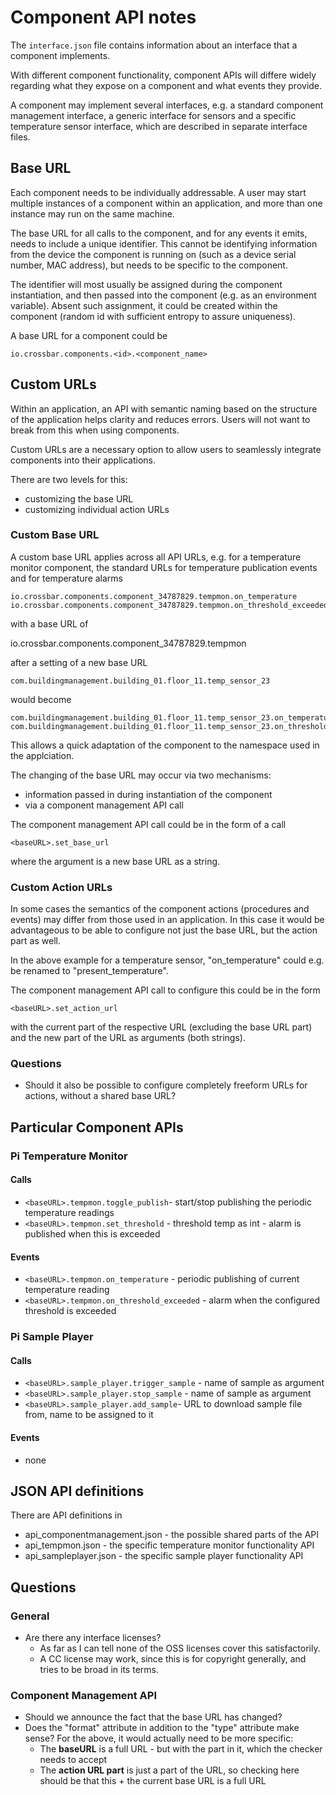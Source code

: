 # Component API notes

The `interface.json` file contains information about an interface that a component implements.

With different component functionality, component APIs will differe widely regarding what they expose on a component and what events they provide.

A component may implement several interfaces, e.g. a standard component management interface, a generic interface for sensors and a specific temperature sensor interface, which are described in separate interface files.

## Base URL

Each component needs to be individually addressable. A user may start multiple instances of a component within an application, and more than one instance may run on the same machine.

The base URL for all calls to the component, and for any events it emits, needs to include a unique identifier. This cannot be identifying information from the device the component is running on (such as a device serial number, MAC address), but needs to be specific to the component.

The identifier will most usually be assigned during the component instantiation, and then passed into the component (e.g. as an environment variable). Absent such assignment, it could be created within the component (random id with sufficient entropy to assure uniqueness).

A base URL for a component could be

    io.crossbar.components.<id>.<component_name>


## Custom URLs

Within an application, an API with semantic naming based on the structure of the application helps clarity and reduces errors. Users will not want to break from this when using components.

Custom URLs are a necessary option to allow users to seamlessly integrate components into their applications.

There are two levels for this:

* customizing the base URL
* customizing individual action URLs

### Custom Base URL

A custom base URL applies across all API URLs, e.g. for a temperature monitor component, the standard URLs for temperature publication events and for temperature alarms

    io.crossbar.components.component_34787829.tempmon.on_temperature
    io.crossbar.components.component_34787829.tempmon.on_threshold_exceeded

with a base URL of

   io.crossbar.components.component_34787829.tempmon

after a setting of a new base URL

    com.buildingmanagement.building_01.floor_11.temp_sensor_23

would become

    com.buildingmanagement.building_01.floor_11.temp_sensor_23.on_temperature
    com.buildingmanagement.building_01.floor_11.temp_sensor_23.on_threshold_exceeded

This allows a quick adaptation of the component to the namespace used in the applciation.

The changing of the base URL may occur via two mechanisms:

* information passed in during instantiation of the component
* via a component management API call

The component management API call could be in the form of a call

    <baseURL>.set_base_url

where the argument is a new base URL as a string.

### Custom Action URLs

In some cases the semantics of the component actions (procedures and events) may differ from those used in an application. In this case it would be advantageous to be able to configure not just the base URL, but the action part as well.

In the above example for a temperature sensor, "on_temperature" could e.g. be renamed to "present_temperature".

The component management API call to configure this could be in the form

    <baseURL>.set_action_url

with the current part of the respective URL (excluding the base URL part) and the new part of the URL as arguments (both strings).

### Questions

* Should it also be possible to configure completely freeform URLs for actions, without a shared base URL?


## Particular Component APIs

### Pi Temperature Monitor

#### Calls

- `<baseURL>.tempmon.toggle_publish`- start/stop publishing the periodic temperature readings
- `<baseURL>.tempmon.set_threshold` - threshold temp as int - alarm is published when this is exceeded

#### Events

- `<baseURL>.tempmon.on_temperature` - periodic publishing of current temperature reading
- `<baseURL>.tempmon.on_threshold_exceeded` - alarm when the configured threshold is exceeded


### Pi Sample Player

#### Calls

- `<baseURL>.sample_player.trigger_sample` - name of sample as argument
- `<baseURL>.sample_player.stop_sample` - name of sample as argument
- `<baseURL>.sample_player.add_sample`- URL to download sample file from, name to be assigned to it

#### Events

- none


## JSON API definitions

There are API definitions in

* api_componentmanagement.json - the possible shared parts of the API
* api_tempmon.json - the specific temperature monitor functionality API
* api_sampleplayer.json - the specific sample player functionality API


## Questions

### General

* Are there any interface licenses?
   * As far as I can tell none of the OSS licenses cover this satisfactorily.
   * A CC license may work, since this is for copyright generally, and tries to be broad in its terms.

### Component Management API

* Should we announce the fact that the base URL has changed?
* Does the "format" attribute in addition to the "type" attribute make sense? For the above, it would actually need to be more specific:
   * The **baseURL** is a full URL - but with the <id> part in it, which the checker needs to accept
   * The **action URL part** is just a part of the URL, so checking here should be that this + the current base URL is a full URL
